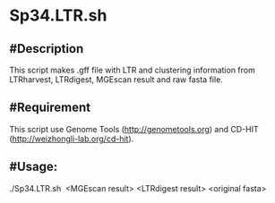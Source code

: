 Sp34.LTR.sh
====================

#Description
---------------------------------
This script makes .gff file with LTR and clustering information from LTRharvest, LTRdigest, MGEscan result and raw fasta file.

#Requirement
---------------------------------
This script use Genome Tools (http://genometools.org) and CD-HIT (http://weizhongli-lab.org/cd-hit).

#Usage:
---------------------------------
./Sp34.LTR.sh  \<MGEscan result\> \<LTRdigest result\> \<original fasta\>
